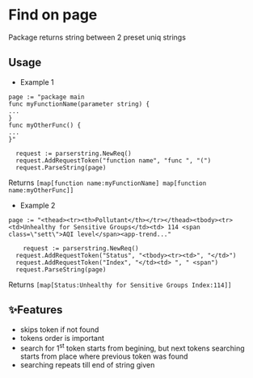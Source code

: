 # Find on page

Package returns string between 2 preset uniq strings

## Usage
- Example 1

```
page := "package main
func myFunctionName(parameter string) {
...
}
func myOtherFunc() {
...
}"

  request := parserstring.NewReq()
  request.AddRequestToken("function name", "func ", "(")
  request.ParseString(page)
```
Returns `[map[function name:myFunctionName] map[function name:myOtherFunc]]`

- Example 2
```
page := "<thead><tr><th>Pollutant</th></tr></thead><tbody><tr><td>Unhealthy for Sensitive Groups</td><td> 114 <span class=\"sett\">AQI level</span><app-trend..."

	request := parserstring.NewReq()
  request.AddRequestToken("Status", "<tbody><tr><td>", "</td>")
  request.AddRequestToken("Index", "</td><td> ", " <span")
  request.ParseString(page)
```
Returns `[map[Status:Unhealthy for Sensitive Groups Index:114]]`

## ✨Features

- skips token if not found
- tokens order is important
- search for 1<sup>st</sup> token starts from begining, but next tokens searching starts from place where previous token was found
- searching repeats till end of string given

